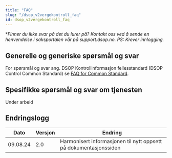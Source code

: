 ```yaml
---
title: "FAQ"
slug: "/dsop_v2vergekontroll_faq"
id: dsop_v2vergekontroll_faq
---
```


**Finner du ikke svar på det du lurer på? Kontakt oss ved å sende en henvendelse i saksportalen vår på support.dsop.no. PS: Krever innlogging.*

## Generelle og generiske spørsmål og svar

For spørsmål og svar ang. DSOP Kontrollinformasjon fellesstandard (DSOP Control Common Standard) se
[FAQ for Common Standard](/dsop_v2fellesstandard_faq).

## Spesifikke spørsmål og svar om tjenesten

Under arbeid

## Endringslogg

| Dato | Versjon | Endring |
| ---------- | --------- | ------------------------------------------------------------------- |
| 09.08.24 | 2.0 | Harmonisert informasjonen til nytt oppsett på dokumentasjonssiden |